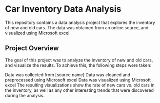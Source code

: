 # Car Inventory Data Analysis

This repository contains a data analysis project that explores the inventory of new and old cars. The data was obtained from an online source, and visualized using Microsoft excel.

## Project Overview
The goal of this project was to analyze the inventory of new and old cars, and visualize the results. To achieve this, the following steps were taken:

Data was collected from [source name]
Data was cleaned and preprocessed using Microsoft excel
Data was visualized using Microsoft excel
The resulting visualizations show the rate of new cars vs. old cars in the inventory, as well as any other interesting trends that were discovered during the analysis.
